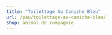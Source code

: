 ```yaml
---
title: "Toilettage Au Caniche Bleu"
url: /pau/toilettage-au-caniche-bleu/
shop: animal de compagnie
---
```

